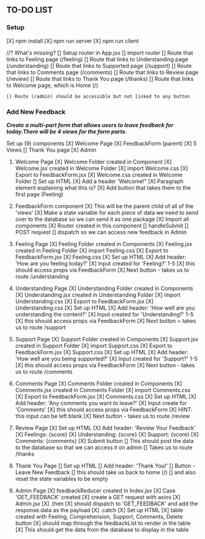 ## TO-DO LIST

### Setup
[X] npm install
[X] npm run server
[X] npm run client

//? What's missing?
[] Setup router in App.jsx
[] import router
    [] Route that links to Feeling page (/feeling)
    [] Route that links to Understanding page (/understanding)
    [] Route that links to Supported page (/support)
    [] Route that links to Comments page (/comments)
    [] Route that links to Review page (/review)
    [] Route that links to Thank You page (/thanks)
    [] Route that links to Welcome page, which is Home (/)

    [] Route (/admin) should be accessible but not linked to any button

### Add New Feedback

***Create a multi-part form that allows users to leave feedback for today.There will be 4 views for the form parts.***

Set up (9) components 
    [X] Welcome Page
    [X] FeedbackForm (parent)
    [X] 5 Views
    [] Thank You page
    [X] Admin

1. Welcome Page
[X] Welcome Folder created in Component
[X] Welcome.jsx created in Welcome Folder
    [X] import Welcome.css
    [X] Export to FeedbackForm.jsx
[X] Welcome.css created in Welcome Folder
[] Set up HTML
    [X] Add a header 'Welcome!"
    [X] Paragraph element explaining what this is?
    [X] Add button that takes them to the first page (Feeling)


2. FeedbackForm component
[X] This will be the parent child of all of the 'views' 
[X] Make a state variable for each piece of data we need to send over to the database so we can send it as one package
[X] Import all components
[X] Router created in this component
[] handleSubmit
    [] POST request
    [] dispatch so we can access new feedback in Admin

3. Feeling Page
[X] Feeling Folder created in Components
[X] Feeling.jsx created in Feeling Folder
    [X] import Feeling.css
    [X] Export to FeedbackForm.jsx
[X] Feeling.css 
[X] Set up HTML
    [X] Add header: 'How are you feeling today?'
    [X] Input created for 'Feeling?' 1-5
        [X] this should access props via FeedbackForm
    [X] Next button - takes us to route /understanding

4. Understanding Page
[X] Understanding Folder created in Components
[X] Understanding.jsx created in Understanding Folder
    [X] import Understanding.css
    [X] Export to FeedbackForm.jsx
[X] Understanding.css 
[X] Set up HTML
    [X] Add header: 'How well are you understanding the content?'
    [X] Input created for 'Understanding?' 1-5
        [X] this should access props via FeedbackForm
    [X] Next button = takes us to route /support
    
5. Support Page
[X] Support Folder created in Components
[X] Support.jsx created in Support Folder
    [X] import Support.css
    [X] Export to FeedbackForm.jsx
[X] Support.css 
[X] Set up HTML
    [X] Add header: 'How well are you being supported?'
    [X] Input created for 'Support?' 1-5
        [X] this should access props via FeedbackForm
    [X] Next button - takes us to route /comments

6. Comments Page
[X] Comments Folder created in Components
[X] Comments.jsx created in Comments Folder
    [X] import Comments.css
    [X] Export to FeedbackForm.jsx
[X] Comments.css 
[X] Set up HTML
    [X] Add header: 'Any comments you want to leave?'
    [X] Input create for 'Comments'
        [X] this should access props via FeedbackForm
        [X] HINT: this input can be left blank
    [X] Next button - takes us to route /review

7. Review Page
[X] Set up HTML
    [X] Add header: 'Review Your Feedback'
    [X] Feelings: {score}
    [X] Understanding: {score}
    [X] Support: {score}
    [X] Comments: {comments}
    [X] Submit button
        [] This should post the data to the database so that we can access it on admin
        [] Takes us to route /thanks

8. Thank You Page
[] Set up HTML
    [] Add header: 'Thank You!'
    [] Button - Leave New Feedback
        [] this should take us back to home (/)
        [] and also reset the state variables to be empty

9. Admin Page
[X] feedbackReducer created in Index.jsx
    [X] Case 'GET_FEEDBACK' created
[X] create a GET request with axios 
    [X] Admin.jsx
        [X] .then 
            [X] should dispatch to 'GET_FEEDBACK' and add the response.data as the payload
        [X] .catch
[X] Set up HTML
    [X] table created with 
        Feeling, Comprehension, Support, Comments, Delete button
    [X] should map through the feedbackList to render in the table
    [X] This should get the data from the database to display in the table



